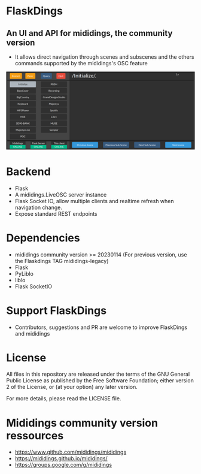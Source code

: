 # FlaskDings
## An UI and API for mididings, the community version
* It allows direct navigation through scenes and subscenes and the others commands supported by the mididings's OSC feature
<img src="/assets/flaskdings-20240226.png" />

# Backend
* Flask
* A mididings.LiveOSC server instance
* Flask Socket IO, allow multiple clients and realtime refresh when navigation change.
* Expose standard REST endpoints

# Dependencies
* mididings community version >= 20230114 (For previous version, use the Flaskdings TAG mididings-legacy)
* Flask
* PyLiblo
* liblo
* Flask SocketIO

# Support FlaskDings
* Contributors, suggestions and PR are welcome to improve FlaskDings and mididings

# License
All files in this repository are released under the terms of the GNU
General Public License as published by the Free Software Foundation;
either version 2 of the License, or (at your option) any later version.

For more details, please read the LICENSE file.

# Mididings community version ressources
* https://www.github.com/mididings/mididings
* https://mididings.github.io/mididings/
* https://groups.google.com/g/mididings
